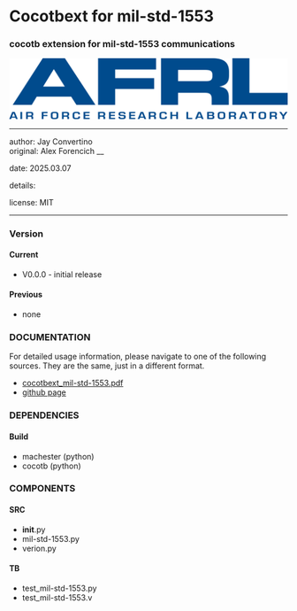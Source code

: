 # Cocotbext for mil-std-1553
### cocotb extension for mil-std-1553 communications

![image](docs/manual/img/AFRL.png)

---

   author: Jay Convertino   
   original: Alex Forencich __
   
   date: 2025.03.07
   
   details:
   
   license: MIT   
   
---

### Version
#### Current
  - V0.0.0 - initial release

#### Previous
  - none

### DOCUMENTATION
  For detailed usage information, please navigate to one of the following sources. They are the same, just in a different format.

  - [cocotbext_mil-std-1553.pdf](docs/manual/cocotbext_mil-std-1553.pdf)
  - [github page](https://johnathan-convertino-afrl.github.io/cocotbext_mil-std-1553/)

### DEPENDENCIES
#### Build
  - machester (python)
  - cocotb (python)

### COMPONENTS
#### SRC

* __init__.py
* mil-std-1553.py
* verion.py
  
#### TB

* test_mil-std-1553.py
* test_mil-std-1553.v

